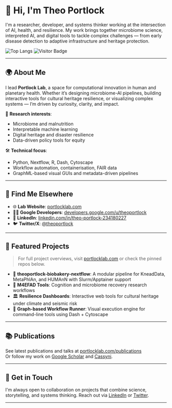 # 👋 Hi, I'm Theo Portlock

I'm a researcher, developer, and systems thinker working at the intersection of AI, health, and resilience. My work brings together microbiome science, interpreted AI, and digital tools to tackle complex challenges — from early disease detection to adaptive infrastructure and heritage protection.

![Top Langs](https://github-readme-stats.vercel.app/api/top-langs/?username=theoportlock&hide=TeX&layout=compact)
![Visitor Badge](https://visitor-badge.laobi.icu/badge?page_id=theoportlock.theoportlock)

---

## 🌍 About Me

I lead **Portlock Lab**, a space for computational innovation in human and planetary health. Whether it’s designing microbiome-AI pipelines, building interactive tools for cultural heritage resilience, or visualizing complex systems — I’m driven by curiosity, clarity, and impact.

🧪 **Research interests**:  
- Microbiome and malnutrition  
- Interpretable machine learning  
- Digital heritage and disaster resilience  
- Data-driven policy tools for equity  

🛠️ **Technical focus**:  
- Python, Nextflow, R, Dash, Cytoscape  
- Workflow automation, containerisation, FAIR data  
- GraphML-based visual GUIs and metadata-driven pipelines

---

## 🔗 Find Me Elsewhere

- 🌐 **Lab Website**: [portlocklab.com](https://portlocklab.com)
- 🧑‍💻 **Google Developers**: [developers.google.com/u/theoportlock](https://developers.google.com/profile/u/theoportlock)
- 💼 **LinkedIn**: [linkedin.com/in/theo-portlock-234180227](https://www.linkedin.com/in/theo-portlock-234180227/)
- 🐦 **Twitter/X**: [@theoportlock](https://twitter.com/theoportlock)

---

## 🚀 Featured Projects

> For full project overviews, visit [portlocklab.com](https://portlocklab.com) or check the pinned repos below.

- 🧬 **theoportlock-biobakery-nextflow**: A modular pipeline for KneadData, MetaPhlAn, and HUMAnN with Slurm/Apptainer support
- 🧠 **M4EFAD Tools**: Cognition and microbiome recovery research workflows
- 🏛️ **Resilience Dashboards**: Interactive web tools for cultural heritage under climate and seismic risk
- 🧩 **Graph-based Workflow Runner**: Visual execution engine for command-line tools using Dash + Cytoscape

---

## 📚 Publications

See latest publications and talks at [portlocklab.com/publications](https://portlocklab.com/publications)  
Or follow my work on [Google Scholar](https://scholar.google.com/) and [Cassyni](https://doi.org/10.52843/cassyni).

---

## 🤝 Get in Touch

I'm always open to collaboration on projects that combine science, storytelling, and systems thinking. Reach out via [LinkedIn](https://www.linkedin.com/in/theo-portlock-234180227/) or [Twitter](https://twitter.com/theoportlock).

---
